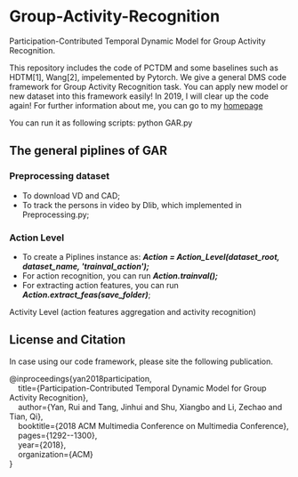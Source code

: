 # Group-Activity-Recognition
Participation-Contributed Temporal Dynamic Model for Group Activity Recognition.

This repository includes the code of PCTDM and some baselines such as HDTM[1], Wang[2], impelemented by Pytorch. We give a general DMS code framework for Group Activity Recognition task. You can apply new model or new dataset into this framework easily! In 2019, I will clear up the code again! For further information about me, you can go to my [homepage](https://ruiyan1995.github.io/)

You can run it as following scripts:
python GAR.py

## The general piplines of GAR
### Preprocessing dataset
- To download VD and CAD;
- To track the persons in video by Dlib, which implemented in Preprocessing.py;

### Action Level
- To create a Piplines instance as:
***Action = Action_Level(dataset_root, dataset_name, 'trainval_action');***
- For action recognition, you can run ***Action.trainval();***
- For extracting action features, you can run ***Action.extract_feas(save_folder)***;

Activity Level (action features aggregation and activity recognition)


## License and Citation
In case using our code framework, please site the following publication. 

@inproceedings{yan2018participation,  
&nbsp;&nbsp;&nbsp;&nbsp;title={Participation-Contributed Temporal Dynamic Model for Group Activity Recognition},  
&nbsp;&nbsp;&nbsp;&nbsp;author={Yan, Rui and Tang, Jinhui and Shu, Xiangbo and Li, Zechao and Tian, Qi},  
&nbsp;&nbsp;&nbsp;&nbsp;booktitle={2018 ACM Multimedia Conference on Multimedia Conference},  
&nbsp;&nbsp;&nbsp;&nbsp;pages={1292--1300},  
&nbsp;&nbsp;&nbsp;&nbsp;year={2018},  
&nbsp;&nbsp;&nbsp;&nbsp;organization={ACM}  
}
